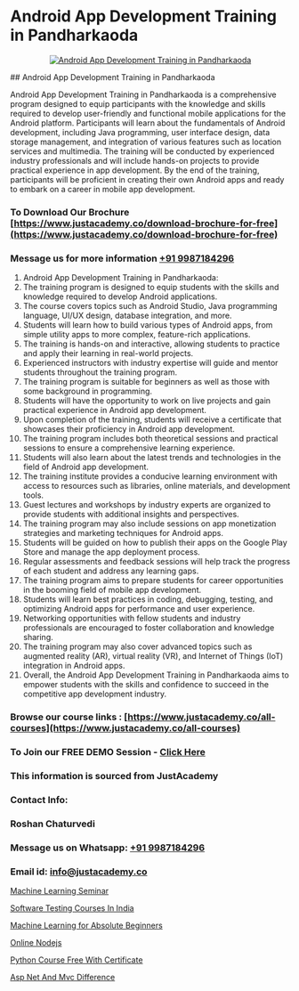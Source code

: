 # Android App Development Training in Pandharkaoda

<p align="center">
  <a href="https://justacademy.co/course-detail/android-app-development">
    <img src="https://justacademy.co/storage2/course_image/1676635923_course_image.webp" alt="Android App Development Training in Pandharkaoda">
  </a>
</p>
## Android App Development Training in Pandharkaoda

Android App Development Training in Pandharkaoda is a comprehensive program designed to equip participants with the knowledge and skills required to develop user-friendly and functional mobile applications for the Android platform. Participants will learn about the fundamentals of Android development, including Java programming, user interface design, data storage management, and integration of various features such as location services and multimedia. The training will be conducted by experienced industry professionals and will include hands-on projects to provide practical experience in app development. By the end of the training, participants will be proficient in creating their own Android apps and ready to embark on a career in mobile app development.
### To Download Our Brochure [https://www.justacademy.co/download-brochure-for-free](https://www.justacademy.co/download-brochure-for-free)
### Message us for more information [+91 9987184296](https://api.whatsapp.com/send?phone=919987184296)
1) Android App Development Training in Pandharkaoda:
1) The training program is designed to equip students with the skills and knowledge required to develop Android applications.
2) The course covers topics such as Android Studio, Java programming language, UI/UX design, database integration, and more.
3) Students will learn how to build various types of Android apps, from simple utility apps to more complex, feature-rich applications.
4) The training is hands-on and interactive, allowing students to practice and apply their learning in real-world projects.
5) Experienced instructors with industry expertise will guide and mentor students throughout the training program.
6) The training program is suitable for beginners as well as those with some background in programming.
7) Students will have the opportunity to work on live projects and gain practical experience in Android app development.
8) Upon completion of the training, students will receive a certificate that showcases their proficiency in Android app development.
9) The training program includes both theoretical sessions and practical sessions to ensure a comprehensive learning experience.
10) Students will also learn about the latest trends and technologies in the field of Android app development.
11) The training institute provides a conducive learning environment with access to resources such as libraries, online materials, and development tools.
12) Guest lectures and workshops by industry experts are organized to provide students with additional insights and perspectives.
13) The training program may also include sessions on app monetization strategies and marketing techniques for Android apps.
14) Students will be guided on how to publish their apps on the Google Play Store and manage the app deployment process.
15) Regular assessments and feedback sessions will help track the progress of each student and address any learning gaps.
16) The training program aims to prepare students for career opportunities in the booming field of mobile app development.
17) Students will learn best practices in coding, debugging, testing, and optimizing Android apps for performance and user experience.
18) Networking opportunities with fellow students and industry professionals are encouraged to foster collaboration and knowledge sharing.
19) The training program may also cover advanced topics such as augmented reality (AR), virtual reality (VR), and Internet of Things (IoT) integration in Android apps.
20) Overall, the Android App Development Training in Pandharkaoda aims to empower students with the skills and confidence to succeed in the competitive app development industry.

### Browse our course links : [https://www.justacademy.co/all-courses](https://www.justacademy.co/all-courses) 
### To Join our FREE DEMO Session - [Click Here](https://www.justacademy.co/register-for-course-demo)


### This information is sourced from JustAcademy
### Contact Info:
### Roshan Chaturvedi
### Message us on Whatsapp: [+91 9987184296](https://api.whatsapp.com/send?phone=919987184296)
### Email id: [info@justacademy.co](mailto:info@justacademy.co)
                
[Machine Learning Seminar](https://www.linkedin.com/pulse/machine-learning-seminar-justacademy-las-vegas-otyzf?trackingId=d9CNvjPXuwQhTpyRxGFGbA%3D%3D&lipi=urn%3Ali%3Apage%3Ad_flagship3_company_admin%3BC43SW%2FwVReqozQROb3Gl0A%3D%3D)

[Software Testing Courses In India](https://www.linkedin.com/pulse/software-testing-courses-india-justacademy-kolkata-souse?trackingId=OgReJhgLjpi%2BDsBSl8UYdw%3D%3D&lipi=urn%3Ali%3Apage%3Ad_flagship3_company_admin%3BOeUqMA7jRSqcjELAJ6WkNQ%3D%3D)

[Machine Learning for Absolute Beginners](https://medium.com/@prempja40/machine-learning-for-absolute-beginners-1e753f3a9bee)

[Online Nodejs](https://medium.com/@mahi3106/online-nodejs-c050762b8386)

[Python Course Free With Certificate](https://justacademyin.github.io/justacademy/python-course-free-with-certificate)

[Asp Net And Mvc Difference](https://justacademyin.github.io/justacademy/asp-net-and-mvc-difference)

